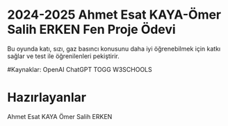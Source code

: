 # 2024-2025 Ahmet Esat KAYA-Ömer Salih ERKEN Fen Proje Ödevi

Bu oyunda katı, sızı, gaz basıncı konusunu daha iyi öğrenebilmek için katkı sağlar ve test ile öğrenilenleri pekiştirir.

#Kaynaklar:
OpenAI ChatGPT
TOGG
W3SCHOOLS

# Hazırlayanlar

Ahmet Esat KAYA
Ömer Salih ERKEN
